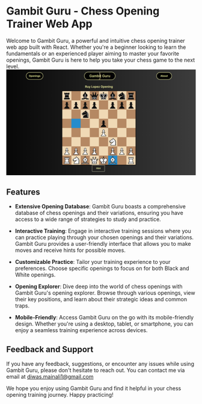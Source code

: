 # Gambit Guru - Chess Opening Trainer Web App

Welcome to Gambit Guru, a powerful and intuitive chess opening trainer web app built with React. Whether you're a beginner looking to learn the fundamentals or an experienced player aiming to master your favorite openings, Gambit Guru is here to help you take your chess game to the next level.
![](images/GambitGuru.png)
## Features 

-   **Extensive Opening Database**: Gambit Guru boasts a comprehensive database of chess openings and their variations, ensuring you have access to a wide range of strategies to study and practice.

-   **Interactive Training**: Engage in interactive training sessions where you can practice playing through your chosen openings and their variations. Gambit Guru provides a user-friendly interface that allows you to make moves and receive hints for possible moves. 

-   **Customizable Practice**: Tailor your training experience to your preferences. Choose specific openings to focus on for both Black and White openings. 

-   **Opening Explorer**: Dive deep into the world of chess openings with Gambit Guru's opening explorer. Browse through various openings, view their key positions, and learn about their strategic ideas and common traps.

-   **Mobile-Friendly**: Access Gambit Guru on the go with its mobile-friendly design. Whether you're using a desktop, tablet, or smartphone, you can enjoy a seamless training experience across devices.

## Feedback and Support

If you have any feedback, suggestions, or encounter any issues while using Gambit Guru, please don't hesitate to reach out. You can contact me via email at diwas.mainali1@gmail.com

We hope you enjoy using Gambit Guru and find it helpful in your chess opening training journey. Happy practicing!

